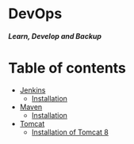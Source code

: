 # DevOps
#### _Learn, Develop and Backup_
Table of contents
=================
<!--ts-->
   * [Jenkins](https://github.com/maheshkn400/DevOps/tree/master/Jenkins)
     * [Installation](https://github.com/maheshkn400/DevOps/blob/master/Jenkins/Jenkins_installation.md)
   * [Maven](https://github.com/maheshkn400/DevOps/tree/master/Maven)
     * [Installation](https://github.com/maheshkn400/DevOps/blob/master/Maven/Maven_installation.md)
   * [Tomcat](https://github.com/maheshkn400/DevOps/tree/master/Tomcat)
     * [Installation of Tomcat 8](https://github.com/maheshkn400/DevOps/blob/master/Tomcat/tomcat8_installation.md)
<!--te-->
